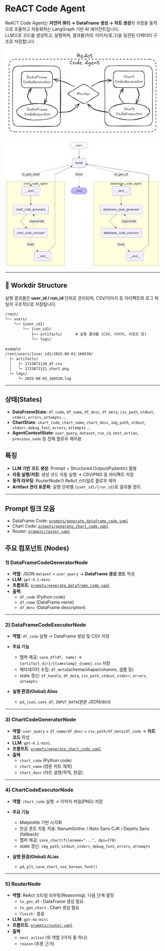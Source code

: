 # ReACT Code Agent

ReACT Code Agent는 **자연어 쿼리 → DataFrame 생성 → 차트 생성**의 과정을 동적으로 조율하고 자동화하는 LangGraph 기반 AI 에이전트입니다.  
LLM으로 코드를 생성하고, 실행하며, 결과물(차트 이미지/로그)을 일관된 디렉터리 구조로 저장합니다.

![ReACT Code Agent](images/react_code_agent_graph.png)

![ReACT Code Agent(Xray)](images/image.png)

---

## 📂 Workdir Structure

실행 결과물은 **user_id / run_id** 단위로 관리되며, CSV/이미지 등 아티팩트와 로그 파일이 구조적으로 저장됩니다.

```
/root/
└── users/
    └── {user_id}/
        └── {run_id}/
            ├── artifacts/      # 실행 결과물 (CSV, 이미지, 리포트 등)
            └── logs/

example
/root/users/{user_id}/2025-08-03_160530/
  ├─ artifacts/
  │   ├─ 1723871120_df.csv
  │   └─ 1723871121_chart.png
  └─ logs/
      └─ 2025-08-03_160530.log
```

---

## 상태(States)
- **DataFrameState**: `df_code`, `df_name`, `df_desc`, `df_meta`, `csv_path`, `stdout`, `stderr`, `errors`, `attempts` …
- **ChartState**: `chart_code`, `chart_name`, `chart_desc`, `img_path`, `stdout`, `stderr`, `debug_font`, `errors`, `attempts` …
- **AgentContextState**: `user_query`, `dataset`, `run_id`, `next_action`, `previous_node` 등 전체 플로우 제어용


## 특징
- **LLM 기반 코드 생성**: Prompt + Structured Output(Pydantic) 활용
- **자동 실행/저장**: 생성 코드 자동 실행 → CSV/PNG 등 아티팩트 저장
- **동적 라우팅**: RouterNode가 ReAct 스타일로 플로우 제어
- **Artifact 관리 표준화**: 실행 단위별 `{user_id}/{run_id}`로 결과물 정리

---

## Prompt 링크 모음

- DataFrame Code: [`prompts/generate_dataframe_code.yaml`](prompts/generate_dataframe_code.yaml)  
- Chart Code: [`prompts/generate_chart_code.yaml`](prompts/generate_chart_code.yaml)  
- Router: [`prompts/router.yaml`](prompts/router.yaml)




## 주요 컴포넌트 (Nodes)


### 1) DataFrameCodeGeneratorNode
- **역할**: JSON `dataset` + `user_query` → **DataFrame 생성 코드** 작성
- **LLM**: `gpt-4.1-mini`
- **프롬프트**: [`prompts/generate_dataframe_code.yaml`](prompts/generate_dataframe_code.yaml)
- **출력**: 
  - `df_code` (Python code)
  - `df_name` (DataFrame name)
  - `df_desc` (DataFrame description)

---

### 2) DataFrameCodeExecutorNode
- **역할**: `df_code` 실행 → DataFrame 생성 및 CSV 저장
- **주요 기능**
  - 헬퍼 제공: `save_df(df, name)` → `{artifact_dir}/{timestamp}_{name}.csv` 저장
  - 메타데이터 수집: `df_meta`(schema/shape/columns, 샘플 등)
  - state 갱신: `df_handle`, `df_meta`, `csv_path`, `stdout`, `stderr`, `errors`, `attempts`

- **실행 환경(Global) Alias**
  - `pd`, `json`, `save_df`, `INPUT_DATA`(원본 JSON/dict)

---

### 3) ChartCodeGeneratorNode
- **역할**: `user_query` + `df_name/df_desc` + `csv_path/df_meta/df_code` → **차트 코드** 작성
- **LLM**: `gpt-4.1-mini`
- **프롬프트**: [`prompts/generate_chart_code.yaml`](prompts/generate_chart_code.yaml)
- **출력**
  - `chart_code` (Python code)
  - `chart_name` (영문 차트 제목)
  - `chart_desc` (차트 설명/목적, 한글)

---

### 4) ChartCodeExecutorNode
- **역할**: `chart_code` 실행 → 이미지 파일(PNG) 저장
- **주요 기능**
  - Matplotlib 기반 시각화
  - 한글 폰트 자동 적용: NanumGothic / Noto Sans CJK / DejaVu Sans (fallback)
  - 헬퍼 제공: `save_chart(filename="...", dpi=170)`
  - state 갱신: `img_path`, `stdout`, `stderr`, `debug_font`, `errors`, `attempts`

- **실행 환경(Global) ALias**
  - `pd`, `plt`, `save_chart`, `use_korean_font()`

---

### 5) RouterNode
- **역할**: ReAct 스타일 라우팅(Reasoning). 다음 단계 결정
  - `to_gen_df` : DataFrame 생성 필요
  - `to_gen_chart` : Chart 생성 필요
  - `finish` : 종료
- **LLM**: `gpt-4o-mini`
- **프롬프트**: [`prompts/router.yaml`](prompts/router.yaml)
- **출력**
  - `next_action` (위 역할 3가지 중 하나)
  - `reason` (추론 근거)


